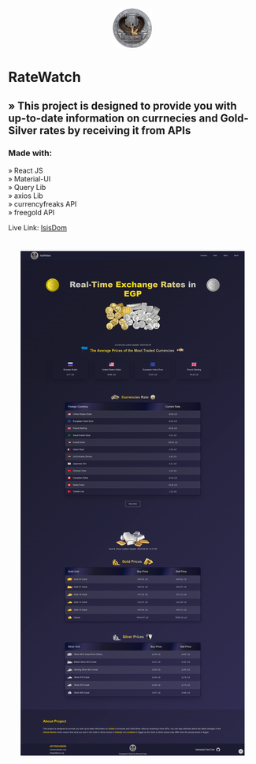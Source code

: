 <div align='center'><img style="width:16%" src='./public/logo.png'/></div>

# RateWatch

## » This project is designed to provide you with up-to-date information on currnecies and Gold-Silver rates by receiving it from APIs

### Made with:

» React JS <br>
» Material-UI <br>
» Query Lib <br>
» axios Lib <br>
» currencyfreaks API <br>
» freegold API <br>

Live Link: <a href=''>IsisDom</a>

<h1 align="center" >
<img src="./public/img/isisDom.img.png" alt="car-shop-cover">
</h1>
